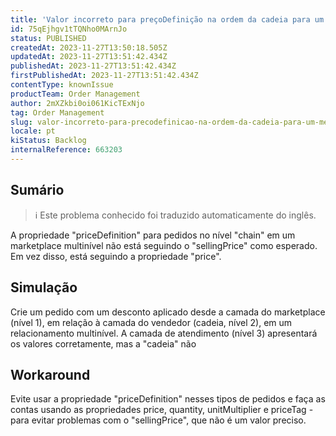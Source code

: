 ```yaml
---
title: 'Valor incorreto para preçoDefinição na ordem da cadeia para um mercado multinível'
id: 75qEjhgv1tTQNho0MArnJo
status: PUBLISHED
createdAt: 2023-11-27T13:50:18.505Z
updatedAt: 2023-11-27T13:51:42.434Z
publishedAt: 2023-11-27T13:51:42.434Z
firstPublishedAt: 2023-11-27T13:51:42.434Z
contentType: knownIssue
productTeam: Order Management
author: 2mXZkbi0oi061KicTExNjo
tag: Order Management
slug: valor-incorreto-para-precodefinicao-na-ordem-da-cadeia-para-um-mercado-multinivel
locale: pt
kiStatus: Backlog
internalReference: 663203
---
```


## Sumário

>ℹ️ Este problema conhecido foi traduzido automaticamente do inglês.


A propriedade "priceDefinition" para pedidos no nível "chain" em um marketplace multinível não está seguindo o "sellingPrice" como esperado. Em vez disso, está seguindo a propriedade "price".

## Simulação


Crie um pedido com um desconto aplicado desde a camada do marketplace (nível 1), em relação à camada do vendedor (cadeia, nível 2), em um relacionamento multinível. A camada de atendimento (nível 3) apresentará os valores corretamente, mas a "cadeia" não

## Workaround


Evite usar a propriedade "priceDefinition" nesses tipos de pedidos e faça as contas usando as propriedades price, quantity, unitMultiplier e priceTag - para evitar problemas com o "sellingPrice", que não é um valor preciso.






